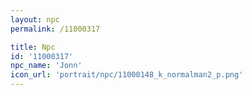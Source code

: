 ```yaml
---
layout: npc
permalink: /11000317

title: Npc
id: '11000317'
npc_name: 'Jonn'
icon_url: 'portrait/npc/11000148_k_normalman2_p.png'
---
```


